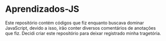 # Aprendizados-JS
Este repositório contém códigos que fiz enquanto buscava dominar JavaScript, devido a isso, irão conter diversos comentários de anotações que fiz. Decidi criar este repositório para deixar registrado minha tragetória. 
